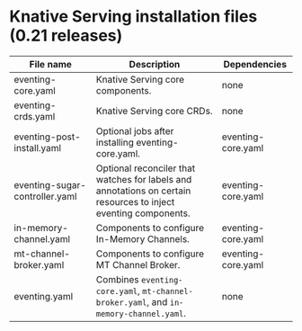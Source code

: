 # Knative Serving installation files (0.21 releases)

| File name | Description | Dependencies|
| --- | --- | --- |
| eventing-core.yaml | Knative Serving core components. |  none |
| eventing-crds.yaml | Knative Serving core CRDs. | none |
| eventing-post-install.yaml | Optional jobs after installing eventing-core.yaml. | eventing-core.yaml |
| eventing-sugar-controller.yaml | Optional reconciler that watches for labels and annotations on certain resources to inject eventing components. | eventing-core.yaml |
| in-memory-channel.yaml | Components to configure In-Memory Channels. | eventing-core.yaml |
| mt-channel-broker.yaml | Components to configure MT Channel Broker. | eventing-core.yaml |
| eventing.yaml | Combines `eventing-core.yaml`, `mt-channel-broker.yaml`, and `in-memory-channel.yaml`. | none |
